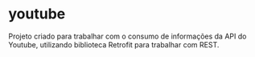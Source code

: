 # youtube
Projeto criado para trabalhar com o consumo de informações da API do Youtube, utilizando biblioteca Retrofit para trabalhar com REST.

